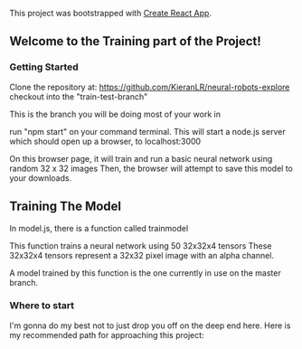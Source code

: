 This project was bootstrapped with [Create React App](https://github.com/facebook/create-react-app).

## Welcome to the Training part of the Project!

### Getting Started
Clone the repository at: https://github.com/KieranLR/neural-robots-explore
checkout into the "train-test-branch" 

This is the branch you will be doing most of your work in

run "npm start" on your command terminal. This will start a node.js server which 
should open up a browser, to localhost:3000

On this browser page, it will train and run a basic neural network using random 32 x 32 images
Then, the browser will attempt to save this model to your downloads. 

## Training The Model

In model.js, there is a function called trainmodel

This function trains a neural network using 50 32x32x4 tensors
These 32x32x4 tensors represent a 32x32 pixel image with an alpha channel. 

A model trained by this function is the one currently in use on the master branch.


### Where to start

I'm gonna do my best not to just drop you off on the deep end here. Here is my recommended path
for approaching this project: 